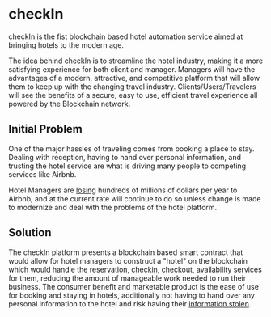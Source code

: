 # __checkIn__

checkIn is the fist blockchain based hotel automation service aimed at bringing hotels to the modern age.

The idea behind checkIn is to streamline the hotel industry, making it a more satisfying experience for both client and manager. Managers will have the advantages of a modern, attractive, and competitive platform that will allow them to keep up with the changing travel industry. Clients/Users/Travelers will see the benefits of a secure, easy to use, efficient travel experience all powered by the Blockchain network.

## __Initial Problem__

One of the major hassles of traveling comes from booking a place to stay. Dealing with reception, having to hand over personal information, and trusting the hotel service are what is driving many people to competing services like Airbnb.

Hotel Managers are [losing](http://www.hanyc.org/wp-content/uploads/2015/10/HVS-Impact-Study-FINAL-Airbnb-and-the-NYC-Lodging-Market-10-27-15-copy.pdf) hundreds of millions of dollars per year to Airbnb, and at the current rate will continue to do so unless change is made to modernize and deal with the problems of the hotel platform.

## __Solution__

The checkIn platform presents a blockchain based smart contract that would allow for hotel managers to construct a "hotel" on the blockchain which would handle the reservation, checkin, checkout, availability services for them, reducing the amount of manageable work needed to run their business. The consumer benefit and marketable product is the ease of use for booking and staying in hotels, additionally not having to hand over any personal information to the hotel and risk having their [information stolen](http://www.latimes.com/business/la-fi-trump-hotels-20170712-story.html).

